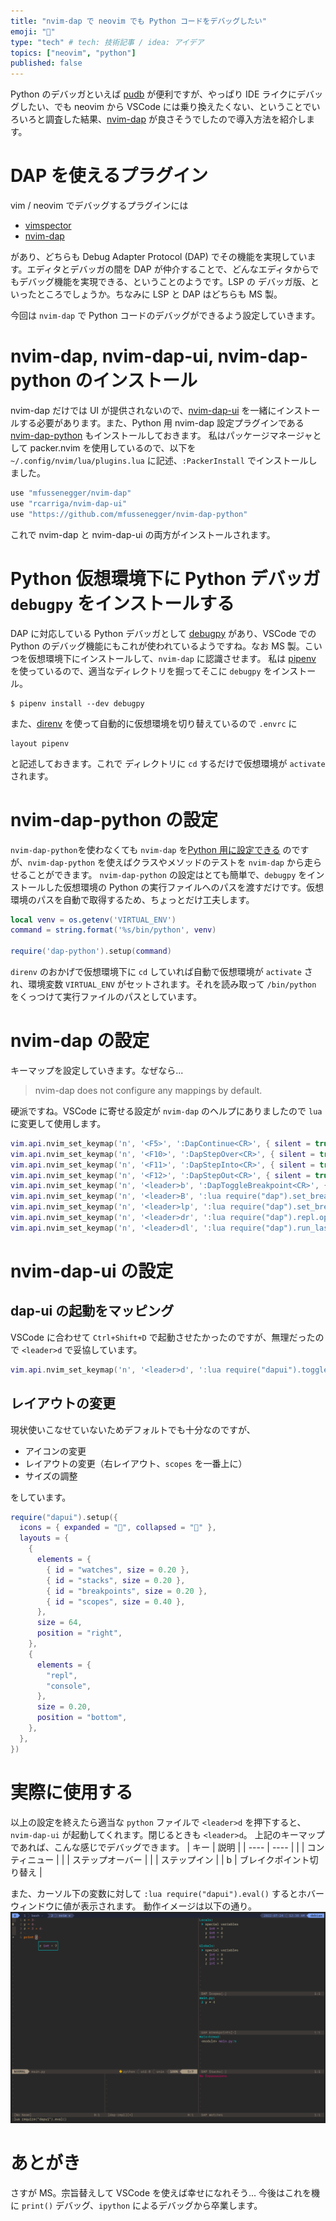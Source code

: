 ```yaml
---
title: "nvim-dap で neovim でも Python コードをデバッグしたい"
emoji: "🐛"
type: "tech" # tech: 技術記事 / idea: アイデア
topics: ["neovim", "python"]
published: false
---
```

Python のデバッガといえば [pudb](https://github.com/inducer/pudb) が便利ですが、やっぱり IDE ライクにデバッグしたい、でも neovim から VSCode には乗り換えたくない、ということでいろいろと調査した結果、[nvim-dap]() が良さそうでしたので導入方法を紹介します。

# DAP を使えるプラグイン
vim / neovim でデバッグするプラグインには

- [vimspector](https://github.com/puremourning/vimspector/)
- [nvim-dap](https://github.com/mfussenegger/nvim-dap/)

があり、どちらも Debug Adapter Protocol (DAP) でその機能を実現しています。エディタとデバッガの間を DAP が仲介することで、どんなエディタからでもデバッグ機能を実現できる、ということのようです。LSP の デバッガ版、といったところでしょうか。ちなみに LSP と DAP はどちらも MS 製。

今回は `nvim-dap` で Python コードのデバッグができるよう設定していきます。

# nvim-dap, nvim-dap-ui, nvim-dap-python のインストール
nvim-dap だけでは UI が提供されないので、[nvim-dap-ui](https://github.com/rcarriga/nvim-dap-ui) を一緒にインストールする必要があります。また、Python 用 nvim-dap 設定プラグインである [nvim-dap-python](https://github.com/mfussenegger/nvim-dap-python) もインストールしておきます。
私はパッケージマネージャとして packer.nvim を使用しているので、以下を `~/.config/nvim/lua/plugins.lua` に記述、`:PackerInstall` でインストールしました。
```lua
use "mfussenegger/nvim-dap"
use "rcarriga/nvim-dap-ui"
use "https://github.com/mfussenegger/nvim-dap-python"
```
これで nvim-dap と nvim-dap-ui の両方がインストールされます。

# Python 仮想環境下に Python デバッガ `debugpy` をインストールする
DAP に対応している Python デバッガとして [debugpy](https://github.com/microsoft/debugpy) があり、VSCode での Python のデバッグ機能にもこれが使われているようですね。なお MS 製。こいつを仮想環境下にインストールして、`nvim-dap` に認識させます。
私は [pipenv](https://pipenv.pypa.io/en/latest/) を使っているので、適当なディレクトリを掘ってそこに `debugpy` をインストール。
```console
$ pipenv install --dev debugpy
```
また、[direnv](https://github.com/direnv/direnv) を使って自動的に仮想環境を切り替えているので `.envrc` に
```
layout pipenv
```
と記述しておきます。これで ディレクトリに `cd` するだけで仮想環境が `activate` されます。

# nvim-dap-python の設定
`nvim-dap-python`を使わなくても `nvim-dap` を[Python 用に設定できる](https://github.com/mfussenegger/nvim-dap/wiki/Debug-Adapter-installation#Python) のですが、`nvim-dap-python` を使えばクラスやメソッドのテストを `nvim-dap` から走らせることができます。
`nvim-dap-python` の設定はとても簡単で、`debugpy` をインストールした仮想環境の Python の実行ファイルへのパスを渡すだけです。仮想環境のパスを自動で取得するため、ちょっとだけ工夫します。
```lua
local venv = os.getenv('VIRTUAL_ENV')
command = string.format('%s/bin/python', venv)

require('dap-python').setup(command)
```
`direnv` のおかげで仮想環境下に `cd` していれば自動で仮想環境が `activate` され、環境変数 `VIRTUAL_ENV` がセットされます。それを読み取って `/bin/python` をくっつけて実行ファイルのパスとしています。

# nvim-dap の設定
キーマップを設定していきます。なぜなら...
> nvim-dap does not configure any mappings by default.

硬派ですね。VSCode に寄せる設定が `nvim-dap` のヘルプにありましたので `lua` に変更して使用します。
```lua
vim.api.nvim_set_keymap('n', '<F5>', ':DapContinue<CR>', { silent = true })
vim.api.nvim_set_keymap('n', '<F10>', ':DapStepOver<CR>', { silent = true })
vim.api.nvim_set_keymap('n', '<F11>', ':DapStepInto<CR>', { silent = true })
vim.api.nvim_set_keymap('n', '<F12>', ':DapStepOut<CR>', { silent = true })
vim.api.nvim_set_keymap('n', '<leader>b', ':DapToggleBreakpoint<CR>', { silent = true })
vim.api.nvim_set_keymap('n', '<leader>B', ':lua require("dap").set_breakpoint(nil, nil, vim.fn.input("Breakpoint condition: "))<CR>', { silent = true })
vim.api.nvim_set_keymap('n', '<leader>lp', ':lua require("dap").set_breakpoint(nil, nil, vim.fn.input("Log point message: "))<CR>', { silent = true })
vim.api.nvim_set_keymap('n', '<leader>dr', ':lua require("dap").repl.open()<CR>', { silent = true })
vim.api.nvim_set_keymap('n', '<leader>dl', ':lua require("dap").run_last()<CR>', { silent = true })
```

# nvim-dap-ui の設定
## dap-ui の起動をマッピング
VSCode に合わせて `Ctrl+Shift+D` で起動させたかったのですが、無理だったので `<leader>d` で妥協しています。

```lua
vim.api.nvim_set_keymap('n', '<leader>d', ':lua require("dapui").toggle()<CR>', {})
```

## レイアウトの変更
現状使いこなせていないためデフォルトでも十分なのですが、

- アイコンの変更
- レイアウトの変更（右レイアウト、`scopes` を一番上に）
- サイズの調整

をしています。
```lua
require("dapui").setup({
  icons = { expanded = "", collapsed = "" },
  layouts = {
    {
      elements = {
        { id = "watches", size = 0.20 },
        { id = "stacks", size = 0.20 },
        { id = "breakpoints", size = 0.20 },
        { id = "scopes", size = 0.40 },
      },
      size = 64,
      position = "right",
    },
    {
      elements = {
        "repl",
        "console",
      },
      size = 0.20,
      position = "bottom",
    },
  },
})
```

# 実際に使用する
以上の設定を終えたら適当な `python` ファイルで `<leader>d` を押下すると、`nvim-dap-ui` が起動してくれます。閉じるときも `<leader>d`。
上記のキーマップであれば、こんな感じでデバッグできます。
| キー | 説明 |
| ---- | ---- |
| <F5> | コンティニュー |
| <F10> | ステップオーバー |
| <F12> | ステップイン |
| <leader>b | ブレイクポイント切り替え |

また、カーソル下の変数に対して `:lua require("dapui").eval()` するとホバーウィンドウに値が表示されます。
動作イメージは以下の通り。
![](/images/06eabde3811d870c3ef48d99dd81b196.png)



# あとがき
さすが MS。宗旨替えして VSCode を使えば幸せになれそう...
今後はこれを機に `print()` デバッグ、`ipython` によるデバッグから卒業します。
